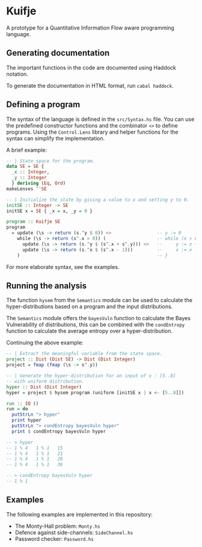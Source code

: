 # Kuifje

A prototype for a Quantitative Information Flow aware programming language.

## Generating documentation

The important functions in the code are documented using Haddock notation.

To generate the documentation in HTML format, run `cabal haddock`.

## Defining a program

The syntax of the language is defined in the `src/Syntax.hs` file. You can use the predefined constructor functions and the combinator `<>` to define programs. Using the `Control.Lens` library and helper functions for the syntax can simplify the implementation.

A brief example:

```hs
-- | State space for the program.
data SE = SE {
  _x :: Integer,
  _y :: Integer
  } deriving (Eq, Ord)
makeLenses ''SE

-- | Initialize the state by giving a value to x and setting y to 0.
initSE :: Integer -> SE
initSE x = SE { _x = x, _y = 0 }

program :: Kuifje SE
program
  = update (\s -> return (s.^y $ 0)) <>                 -- y := 0
    while (\s -> return (s^.x > 0)) (                   -- while (x > 0) {
      update (\s -> return (s.^y $ (s^.x + s^.y))) <>   --     y := x + y
      update (\s -> return (s.^x $ (s^.x - 1)))         --     x := x - 1
    )                                                   -- }
```

For more elaborate syntax, see the examples.

## Running the analysis

The function `hysem` from the `Semantics` module can be used to calculate the hyper-distributions based on a program and the input distributions.

The `Semantics` module offers the `bayesVuln` function to calculate the Bayes Vulnerability of distributions, this can be combined with the `condEntropy` function to calculate the average entropy over a hyper-distribution.

Continuing the above example:

```hs
-- | Extract the meaningful variable from the state space.
project :: Dist (Dist SE) -> Dist (Dist Integer)
project = fmap (fmap (\s -> s^.y))

-- | Generate the hyper-distribution for an input of x : [5..8]
-- with uniform distribution.
hyper :: Dist (Dist Integer)
hyper = project $ hysem program (uniform [initSE x | x <- [5..8]])

run :: IO ()
run = do
  putStrLn "> hyper"
  print hyper
  putStrLn "> condEntropy bayesVuln hyper"
  print $ condEntropy bayesVuln hyper

-- > hyper
-- 1 % 4   1 % 1   15
-- 1 % 4   1 % 1   21
-- 1 % 4   1 % 1   28
-- 1 % 4   1 % 1   36

-- > condEntropy bayesVuln hyper
-- 1 % 1
```

## Examples

The following examples are implemented in this repository:

- The Monty-Hall problem: `Monty.hs`
- Defence against side-channels: `SideChannel.hs`
- Password checker: `Password.hs`
